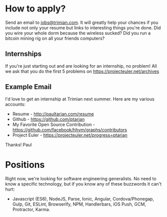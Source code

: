 # How to apply?

Send an email to jobs@trimian.com. It will greatly help your chances if you include not only your resume but links to interesting things you're done. Did you wire your whole dorm because the wireless sucked? Did you run a bitcoin mining rig on all your friends computers?

## Internships

If you're just starting out and are looking for an internship, no problem! All we ask that you do the first 5 problems on https://projecteuler.net/archives

## Example Email

I'd love to get an internship at Trimian next summer. Here are my various accounts:

* Resume - http://paultarjan.com/resume
* Github - https://github.com/ptarjan
* My Favorite Open Source Contribution - https://github.com/facebook/hhvm/graphs/contributors
* Project Euler - https://projecteuler.net/progress=ptarjan

Thanks!
Paul

# Positions

Right now, we're looking for software engineering generalists. No need to know a specific technology, but if you know any of these buzzwords it can't hurt:
* Javascript (ES6), NodeJS, Parse, Ionic, Angular, Cordova/Phonegap, Gulp, Git, ESLint, Browserify, NPM, Handlerbars, iOS Push, GCM, Protractor, Karma.
